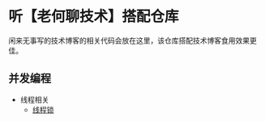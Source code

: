 # 听【老何聊技术】搭配仓库

闲来无事写的技术博客的相关代码会放在这里，该仓库搭配技术博客食用效果更佳。

## 并发编程
* 线程相关
  * [线程锁](./thread/lock/README.md)
